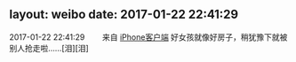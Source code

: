 layout: weibo
date: 2017-01-22 22:41:29
---
<meta name="referrer" content="no-referrer" />

2017-01-22 22:41:29  &nbsp;&nbsp;&nbsp;&nbsp;&nbsp;&nbsp; 来自 <a href="http://app.weibo.com/t/feed/9ksdit" rel="nofollow">iPhone客户端</a>
好女孩就像好房子，稍犹豫下就被别人抢走啦……[泪][泪] ​​​
